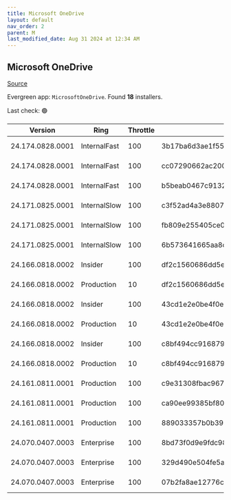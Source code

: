 ```yaml
---
title: Microsoft OneDrive
layout: default
nav_order: 2
parent: M
last_modified_date: Aug 31 2024 at 12:34 AM
---
```


## Microsoft OneDrive

[Source](https://onedrive.live.com/)

Evergreen app: `MicrosoftOneDrive`. Found **18** installers.

Last check: 🟢

| Version          | Ring         | Throttle | Sha256                                                           | Architecture | Type | URI                                                                                                                                                                  |
| ---------------- | ------------ | -------- | ---------------------------------------------------------------- | ------------ | ---- | -------------------------------------------------------------------------------------------------------------------------------------------------------------------- |
| 24.174.0828.0001 | InternalFast | 100      | 3b17ba6d3ae1f558ab402645bfa339675d2daacdd661783cc291c134e12b5385 | ARM64        | exe  | [https://oneclient.sfx.ms/Win/Installers/24.174.0828.0001/arm64/OneDriveSetup.exe](https://oneclient.sfx.ms/Win/Installers/24.174.0828.0001/arm64/OneDriveSetup.exe) |
| 24.174.0828.0001 | InternalFast | 100      | cc07290662ac200d49e18f715297ac7b9e70d25c2b39a819e036dc18b121e21a | x64          | exe  | [https://oneclient.sfx.ms/Win/Installers/24.174.0828.0001/amd64/OneDriveSetup.exe](https://oneclient.sfx.ms/Win/Installers/24.174.0828.0001/amd64/OneDriveSetup.exe) |
| 24.174.0828.0001 | InternalFast | 100      | b5beab0467c9132966c0dd692485c70f0d7cefc5e71a7c762817db67cabce536 | x86          | exe  | [https://oneclient.sfx.ms/Win/Installers/24.174.0828.0001/OneDriveSetup.exe](https://oneclient.sfx.ms/Win/Installers/24.174.0828.0001/OneDriveSetup.exe)             |
| 24.171.0825.0001 | InternalSlow | 100      | c3f52ad4a3e88070ba3471155dbb31df7b34ea619eda2ee5de2bd24cfd683e0e | ARM64        | exe  | [https://oneclient.sfx.ms/Win/Installers/24.171.0825.0001/arm64/OneDriveSetup.exe](https://oneclient.sfx.ms/Win/Installers/24.171.0825.0001/arm64/OneDriveSetup.exe) |
| 24.171.0825.0001 | InternalSlow | 100      | fb809e255405ce0a5a634719186a87e91dd6701484dab268ee9593ecb08bbaef | x64          | exe  | [https://oneclient.sfx.ms/Win/Installers/24.171.0825.0001/amd64/OneDriveSetup.exe](https://oneclient.sfx.ms/Win/Installers/24.171.0825.0001/amd64/OneDriveSetup.exe) |
| 24.171.0825.0001 | InternalSlow | 100      | 6b573641665aa8c6fc24bdcba30a146fea5e03cb7ed2b316e8c6895c564ae033 | x86          | exe  | [https://oneclient.sfx.ms/Win/Installers/24.171.0825.0001/OneDriveSetup.exe](https://oneclient.sfx.ms/Win/Installers/24.171.0825.0001/OneDriveSetup.exe)             |
| 24.166.0818.0002 | Insider      | 100      | df2c1560686dd5e5ce6ad637b54193b1bd659eb38946354e9ada531c6e334d53 | ARM64        | exe  | [https://oneclient.sfx.ms/Win/Installers/24.166.0818.0002/arm64/OneDriveSetup.exe](https://oneclient.sfx.ms/Win/Installers/24.166.0818.0002/arm64/OneDriveSetup.exe) |
| 24.166.0818.0002 | Production   | 10       | df2c1560686dd5e5ce6ad637b54193b1bd659eb38946354e9ada531c6e334d53 | ARM64        | exe  | [https://oneclient.sfx.ms/Win/Installers/24.166.0818.0002/arm64/OneDriveSetup.exe](https://oneclient.sfx.ms/Win/Installers/24.166.0818.0002/arm64/OneDriveSetup.exe) |
| 24.166.0818.0002 | Insider      | 100      | 43cd1e2e0be4f0e48a6c134a907763ad00fb88acf35fe229fa991fb68aa85ff2 | x64          | exe  | [https://oneclient.sfx.ms/Win/Installers/24.166.0818.0002/amd64/OneDriveSetup.exe](https://oneclient.sfx.ms/Win/Installers/24.166.0818.0002/amd64/OneDriveSetup.exe) |
| 24.166.0818.0002 | Production   | 10       | 43cd1e2e0be4f0e48a6c134a907763ad00fb88acf35fe229fa991fb68aa85ff2 | x64          | exe  | [https://oneclient.sfx.ms/Win/Installers/24.166.0818.0002/amd64/OneDriveSetup.exe](https://oneclient.sfx.ms/Win/Installers/24.166.0818.0002/amd64/OneDriveSetup.exe) |
| 24.166.0818.0002 | Insider      | 100      | c8bf494cc9168799b11e133cfcc05e2ef8d7a357fb8bd35d410a347ad26dbda4 | x86          | exe  | [https://oneclient.sfx.ms/Win/Installers/24.166.0818.0002/OneDriveSetup.exe](https://oneclient.sfx.ms/Win/Installers/24.166.0818.0002/OneDriveSetup.exe)             |
| 24.166.0818.0002 | Production   | 10       | c8bf494cc9168799b11e133cfcc05e2ef8d7a357fb8bd35d410a347ad26dbda4 | x86          | exe  | [https://oneclient.sfx.ms/Win/Installers/24.166.0818.0002/OneDriveSetup.exe](https://oneclient.sfx.ms/Win/Installers/24.166.0818.0002/OneDriveSetup.exe)             |
| 24.161.0811.0001 | Production   | 100      | c9e31308fbac967f06be3bc0eccf93fee887d87597aff2e835c813511a482e61 | ARM64        | exe  | [https://oneclient.sfx.ms/Win/Installers/24.161.0811.0001/arm64/OneDriveSetup.exe](https://oneclient.sfx.ms/Win/Installers/24.161.0811.0001/arm64/OneDriveSetup.exe) |
| 24.161.0811.0001 | Production   | 100      | ca90ee99385bf80d69245878757aa4bac45796f468af14d657774934f5e6e2ee | x64          | exe  | [https://oneclient.sfx.ms/Win/Installers/24.161.0811.0001/amd64/OneDriveSetup.exe](https://oneclient.sfx.ms/Win/Installers/24.161.0811.0001/amd64/OneDriveSetup.exe) |
| 24.161.0811.0001 | Production   | 100      | 889033357b0b39731d63c3cd4511f12b99bba0d30538f20ac63823568f5bf1c3 | x86          | exe  | [https://oneclient.sfx.ms/Win/Installers/24.161.0811.0001/OneDriveSetup.exe](https://oneclient.sfx.ms/Win/Installers/24.161.0811.0001/OneDriveSetup.exe)             |
| 24.070.0407.0003 | Enterprise   | 100      | 8bd73f0d9e9fdc98e7cb5610236c0abe136082c3a577346b190c99f56eacb29a | ARM64        | exe  | [https://oneclient.sfx.ms/Win/Installers/24.070.0407.0003/arm64/OneDriveSetup.exe](https://oneclient.sfx.ms/Win/Installers/24.070.0407.0003/arm64/OneDriveSetup.exe) |
| 24.070.0407.0003 | Enterprise   | 100      | 329d490e504fe5ae022eeb1a6f21504805b9bdf592d781b514cc33da5483a189 | x64          | exe  | [https://oneclient.sfx.ms/Win/Installers/24.070.0407.0003/amd64/OneDriveSetup.exe](https://oneclient.sfx.ms/Win/Installers/24.070.0407.0003/amd64/OneDriveSetup.exe) |
| 24.070.0407.0003 | Enterprise   | 100      | 07b2fa8ae12776c654ea1eb66b0ed046b7f63ecb5c37bc4eb17fad92e99459e8 | x86          | exe  | [https://oneclient.sfx.ms/Win/Installers/24.070.0407.0003/OneDriveSetup.exe](https://oneclient.sfx.ms/Win/Installers/24.070.0407.0003/OneDriveSetup.exe)             |
